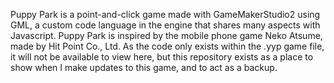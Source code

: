 Puppy Park is a point-and-click game made with GameMakerStudio2 using GML, a custom code language in the engine that shares many aspects with Javascript. Puppy Park is inspired by the mobile phone game Neko Atsume, made by Hit Point Co., Ltd.
As the code only exists within the .yyp game file, it will not be available to view here, but this repository exists as a place to show when I make updates to this game, and to act as a backup. 
